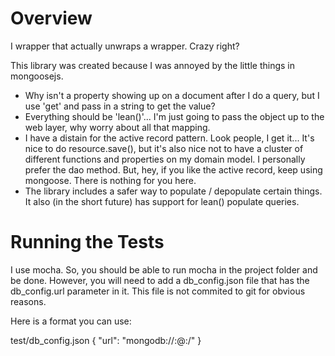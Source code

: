 # Overview

I wrapper that actually unwraps a wrapper. Crazy right?

This library was created because I was annoyed by the little things in mongoosejs. 

* Why isn't a property showing up on a document after I do a query, but I use 'get' and pass in a string to get the value?
* Everything should be 'lean()'... I'm just going to pass the object up to the web layer, why worry about all that mapping. 
* I have a distain for the active record pattern. Look people, I get it... It's nice to do resource.save(), but it's also nice not to have a cluster of different functions and properties on my domain model. I personally prefer the dao method. But, hey, if you like the active record, keep using mongoose. There is nothing for you here. 
* The library includes a safer way to populate / depopulate certain things. It also (in the short future) has support for lean() populate queries. 


# Running the Tests

I use mocha. So, you should be able to run mocha in the project folder and be done. However, you will need to add a db_config.json file that has the db_config.url parameter in it. This file is not commited to git for obvious reasons. 

Here is a format you can use:

test/db_config.json
{
  "url": "mongodb://<username>:<password>@<host>:<port>/<db>"
}

